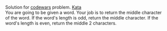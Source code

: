 Solution for <a href="http://www.codewars.com">codewars</a> problem.
<a href=https://www.codewars.com/kata/56747fd5cb988479af000028>Kata</a>
<br>
You are going to be given a word. Your job is to return the middle character of the word. If the word's length is odd, return the middle character. If the word's length is even, return the middle 2 characters.
<br>